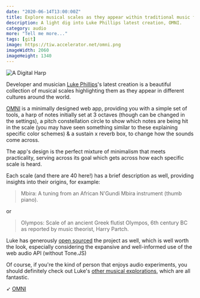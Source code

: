 ```yaml
---
date: "2020-06-14T13:00:00Z"
title: Explore musical scales as they appear within traditional music from different cultures.
description: A light dig into Luke Phillips latest creation, OMNI.
category: audio
more: "Tell me more..."
tags: [git]
image: https://tiw.accelerator.net/omni.png
imageWidth: 2060
imageHeight: 1340
---
```


![A Digital Harp](<https://tiw.accelerator.net/omni.png;resize(450,400,fit)/quantize(20)/quality(20).png>)

Developer and musician [Luke Phillips](https://femurdesign.com/)'s latest creation is a beautiful collection of musical scales highlighting them as they appear in different cultures around the world.

<!--more-->

[OMNI](https://femurdesign.com/omni/) is a minimally designed web app, providing you with a simple set of tools, a harp of notes initially set at 3 octaves (though can be changed in the settings), a pitch constellation circle to show which notes are being hit in the scale (you may have seen something similar to these explaining specific color schemes) & a sustain x reverb box, to change how the sounds come across.

The app's design is the perfect mixture of minimalism that meets practicality, serving across its goal which gets across how each specific scale is heard.

Each scale (and there are 40 here!) has a brief description as well, providing insights into their origins, for example:

> Mbira: A tuning from an African N'Gundi Mbira instrument (thumb piano).

or

> Olympos: Scale of an ancient Greek flutist Olympos, 6th century BC as reported by music theorist, Harry Partch.

Luke has generously [open sourced](https://github.com/lukephills/omni) the project as well, which is well worth the look, especially considering the expansive and well-informed use of the web audio API (without Tone.JS)

Of course, if you're the kind of person that enjoys audio experiments, you should definitely check out Luke's [other musical explorations](https://femurdesign.com/), which are all fantastic.

➶ [OMNI](https://femurdesign.com/omni/)
